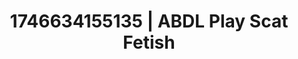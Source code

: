 ---
categories:
- Alt romance
- Flushed cheeks
- AI-generated
- Self-pleasure
- Erotic voice acting
- Breath play
- ASMR
- Cosplay
image: /assets/images/1746634155135.jpg
layout: post
seo:
  description: Featured content with sensual Scat Fetish, ABDL Play. HD images available.
  keywords: Scat Fetish, ABDL Play
  og_image: /assets/images/1746634155135.jpg
  schema_type: VisualArtwork
tags:
- ABDL Play
- '#1746634155135'
- Scat Fetish
title: 1746634155135 | ABDL Play Scat Fetish
---
